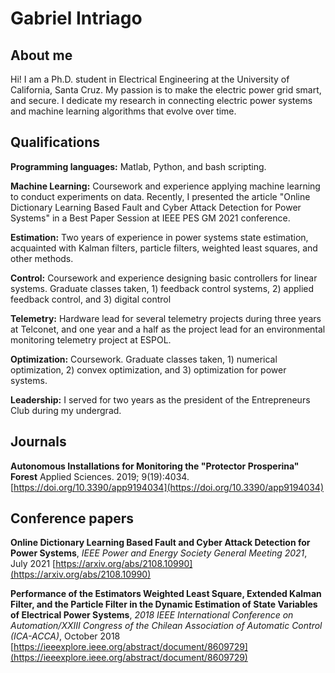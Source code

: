 # Gabriel Intriago

## About me
[](https://postimg.cc/1VBmqLSP)

Hi! I am a Ph.D. student in Electrical Engineering at the University of California, Santa Cruz.
My passion is to make the electric power grid smart, and secure.
I dedicate my research in connecting electric power systems and machine learning algorithms that evolve over time.


## Qualifications

**Programming languages:** Matlab, Python, and bash scripting.

**Machine Learning:** Coursework and experience applying machine learning to conduct experiments on data. Recently, I presented the article "Online Dictionary Learning Based Fault and Cyber Attack Detection for Power Systems" in a Best Paper Session at IEEE PES GM 2021 conference.

**Estimation:** Two years of experience in power systems state estimation, acquainted with Kalman filters, particle filters, weighted least squares, and other methods.

**Control:** Coursework and experience designing basic controllers for linear systems. Graduate classes taken, 1) feedback control systems, 2) applied feedback control, and 3) digital control

**Telemetry:** Hardware lead for several telemetry projects during three years at Telconet, and one year and a half as the project lead for an environmental monitoring telemetry project at ESPOL.

**Optimization:** Coursework. Graduate classes taken, 1) numerical optimization, 2) convex optimization, and 3) optimization for power systems.

**Leadership:** I served for two years as the president of the Entrepreneurs Club during my undergrad.


## Journals

**Autonomous Installations for Monitoring the "Protector Prosperina" Forest**
Applied Sciences. 2019; 9(19):4034.
[https://doi.org/10.3390/app9194034](https://doi.org/10.3390/app9194034)


## Conference papers

**Online Dictionary Learning Based Fault and Cyber Attack Detection for Power Systems**, _IEEE Power and Energy Society General Meeting 2021_, July 2021
[https://arxiv.org/abs/2108.10990](https://arxiv.org/abs/2108.10990)

**Performance of the Estimators Weighted Least Square, Extended Kalman Filter, and the Particle Filter in the Dynamic Estimation of State Variables of Electrical Power Systems**, _2018 IEEE International Conference on Automation/XXIII Congress of the Chilean Association of Automatic Control (ICA-ACCA)_, October 2018
[https://ieeexplore.ieee.org/abstract/document/8609729](https://ieeexplore.ieee.org/abstract/document/8609729)
